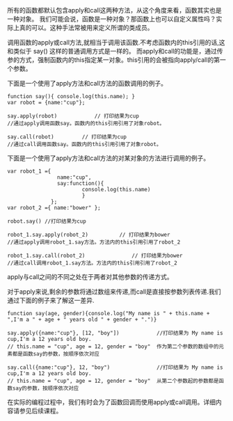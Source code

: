所有的函数都默认包含apply和call这两种方法，从这个角度来看，函数其实也是一种对象。
我们可能会说，函数是一种对象？那函数上也可以自定义属性吗？实际上真的可以。这种手法常被用来定义所谓的类成员。

调用函数的apply或call方法,就相当于调用该函数.不考虑函数内的this引用的话,这和类似于 say() 这样的普通调用方式是一样的。
而apply和call的功能是，通过传参的方式，强制函数内的this指定某一对象。this引用的会被指向apply/call的第一个参数。

下面是一个使用了apply方法和call方法的函数调用的例子。
    
    function say(){ console.log(this.name); }
    var robot = {name:"cup"};
    
    say.apply(robot)			// 打印结果为cup
    //通过apply调用函数say。函数内的this引用引用了对象robot。
    
    say.call(robot)			// 打印结果为cup
    //通过call调用函数say。函数内的this引用引用了对象robot。
    
下面是一个使用了apply方法和call方法的对某对象的方法进行调用的例子。
    
    var robot_1 ={
                    name:"cup",
                    say:function(){
                            console.log(this.name)
                            }
                  };
    var robot_2 ={ name:"bower" };
    
    robot.say() //打印结果为cup
    
    robot_1.say.apply(robot_2)			// 打印结果为bower
    //通过apply调用robot_1.say方法。方法内的this引用引用了robot_2
    
    robot_1.say.call(robot_2)				// 打印结果为bower
    //通过call调用robot_1.say方法。方法内的this引用引用了robot_2


apply与call之间的不同之处在于两者对其他参数的传递方式。

对于apply来说,剩余的参数将通过数组来传递,而call是直接按参数列表传递.我们通过下面的例子来了解这一差异.

    function say(age, gender){console.log("My name is " + this.name + ",I'm a " + age + " years old " + gender + ".")}
    
    say.apply({name:"cup"}, [12, "boy"])			//打印结果为 My name is cup,I'm a 12 years old boy.
    // this.name = "cup", age = 12, gender = "boy"  作为第二个参数的数组中的元素都是函数say的参数，按顺序依次对应
    
    say.call({name:"cup"}, 12, "boy")				//打印结果为 My name is cup,I'm a 12 years old boy.
    // this.name = "cup", age = 12, gender = "boy"  从第二个参数起的参数都是函数say的参数，按顺序依次对应

在实际的编程过程中，我们有时会为了函数回调而使用apply或call调用。详细内容请参见后续课程。